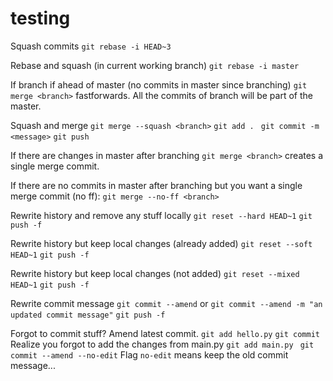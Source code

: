 # testing

Squash commits
```git rebase -i HEAD~3```

Rebase and squash (in current working branch)
```git rebase -i master```

If branch if ahead of master (no commits in master since branching)
```git merge <branch>```
fastforwards. All the commits of branch will be part of the master.

Squash and merge
```git merge --squash <branch>```
```git add . ```
```git commit -m <message>```
```git push```

If there are changes in master after branching
```git merge <branch>```
creates a single merge commit.

If there are no commits in master after branching but you want a single merge commit (no ff):
```git merge --no-ff <branch>```

Rewrite history and remove any stuff locally
```git reset --hard HEAD~1```
```git push -f```

Rewrite history but keep local changes (already added)
```git reset --soft HEAD~1```
```git push -f```

Rewrite history but keep local changes (not added)
```git reset --mixed HEAD~1```
```git push -f```

Rewrite commit message
```git commit --amend```
or ```git commit --amend -m "an updated commit message"```
```git push -f```

Forgot to commit stuff? Amend latest commit.
```git add hello.py```
```git commit ```
Realize you forgot to add the changes from main.py 
```git add main.py ```
```git commit --amend --no-edit```
Flag ```no-edit``` means keep the old commit message...
